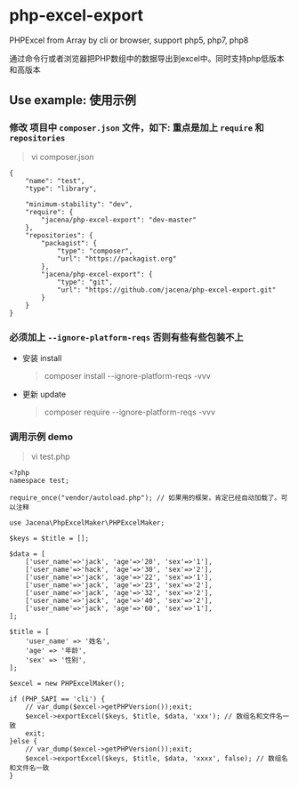 # php-excel-export
PHPExcel from Array by cli or browser, support php5, php7, php8

通过命令行或者浏览器把PHP数组中的数据导出到excel中。同时支持php低版本和高版本

## Use example: 使用示例

### 修改 项目中 `composer.json` 文件，如下: 重点是加上 `require` 和 `repositories`
> vi composer.json
> 
```
{
    "name": "test",
    "type": "library",
    
    "minimum-stability": "dev",
    "require": {
        "jacena/php-excel-export": "dev-master"
    },
    "repositories": {
        "packagist": {
            "type": "composer",
            "url": "https://packagist.org"
        },
        "jacena/php-excel-export": {
            "type": "git",
            "url": "https://github.com/jacena/php-excel-export.git"
        }
    }
}
```

### 必须加上  `--ignore-platform-reqs` 否则有些有些包装不上
- 安装 install 
    > composer install --ignore-platform-reqs -vvv
- 更新 update
    > composer require --ignore-platform-reqs -vvv

### 调用示例 demo

> vi test.php

> 
```
<?php
namespace test;

require_once("vendor/autoload.php"); // 如果用的框架，肯定已经自动加载了。可以注释

use Jacena\PhpExcelMaker\PHPExcelMaker;

$keys = $title = [];

$data = [
    ['user_name'=>'jack', 'age'=>'20', 'sex'=>'1'],
    ['user_name'=>'hack', 'age'=>'30', 'sex'=>'2'],
    ['user_name'=>'jack', 'age'=>'22', 'sex'=>'1'],
    ['user_name'=>'jack', 'age'=>'23', 'sex'=>'2'],
    ['user_name'=>'jack', 'age'=>'32', 'sex'=>'2'],
    ['user_name'=>'jack', 'age'=>'40', 'sex'=>'2'],
    ['user_name'=>'jack', 'age'=>'60', 'sex'=>'1'],
];

$title = [
    'user_name' => '姓名',
    'age' => '年龄',
    'sex' => '性别',
];

$excel = new PHPExcelMaker();

if (PHP_SAPI == 'cli') {
    // var_dump($excel->getPHPVersion());exit;
    $excel->exportExcel($keys, $title, $data, 'xxx'); // 数组名和文件名一致
    exit;
}else {
    // var_dump($excel->getPHPVersion());exit;
    $excel->exportExcel($keys, $title, $data, 'xxxx', false); // 数组名和文件名一致
}

```



